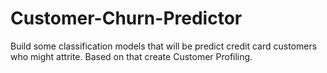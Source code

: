 # Customer-Churn-Predictor
Build some classification models that will be predict credit card customers who might attrite. Based on that create Customer Profiling.
